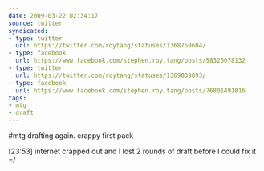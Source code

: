 ```yaml
---
date: 2009-03-22 02:34:17
source: twitter
syndicated:
- type: twitter
  url: https://twitter.com/roytang/statuses/1368750604/
- type: facebook
  url: https://www.facebook.com/stephen.roy.tang/posts/58326078132
- type: twitter
  url: https://twitter.com/roytang/statuses/1369039893/
- type: facebook
  url: https://www.facebook.com/stephen.roy.tang/posts/76801491816
tags:
- mtg
- draft
---
```


#mtg drafting again. crappy first pack

<time>[23:53]</time> internet crapped out and I lost 2 rounds of draft before I could fix it =/